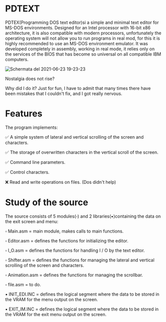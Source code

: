 # PDTEXT
PDTEX(Programming DOS text editor)si a simple and minimal text editor for MS-DOS environments.
Designed for an Intel processor with 16-bit x86 architecture, it is also compatible with modern processors, unfortunately the operating system will not allow you to run programs in real mod, for this it is highly recommended to use an MS-DOS environment emulator.
It was developed completely in assembly, working in real mode, it relies only on the services of the BIOS that has become so universal on all compatible IBM computers.

![Schermata del 2021-06-23 19-23-23](https://user-images.githubusercontent.com/74959879/123141274-82b45900-d458-11eb-8c5d-d077d50f3ed0.png)

Nostalgia does not rise?

Why did I do it? Just for fun, I have to admit that many times there have been mistakes that I couldn't fix, and I got really nervous.

# Features
The program implements:
  
  ✅ A simple system of lateral and vertical scrolling of the screen and characters.
  
  ✅ The storage of overwritten characters in the vertical scroll of the screen.
  
  ✅ Command line parameters.
  
  ✅ Control characters.
  
  ❌ Read and write operations on files. (Dos didn't help)

# Study of the source

The source consists of 5 modules(▫️) and 2 libraries(▪️)containing the data on the exit screen and menu:

  ▫️ Main.asm = main module, makes calls to main functions.

  ▫️ Editor.asm = defines the functions for initializing the editor.
  
  ▫️ I_O.asm = defines the functions for handling I / O by the text editor.
  
  ▫️ Shifter.asm = defines the functions for managing the lateral and vertical scrolling of the screen and characters.
  
  ▫️ Animation.asm = defines the functions for managing the scrollbar.
  
  ▫️ file.asm = to do.
  
  ▪️ INIT_EDI.INC = defines the logical segment where the data to be stored in the VRAM for the menu output on the screen. 
  
  ▪️ EXIT_IM.INC =  defines the logical segment where the data to be stored in the VRAM for the exit menu output on the                           screen.
  







  






  

